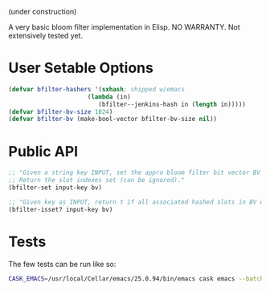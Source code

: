 (under construction)

A very basic bloom filter implementation in Elisp.
NO WARRANTY. Not extensively tested yet.

# User Setable Options
```el
(defvar bfilter-hashers '(sxhash; shipped w/emacs
			          (lambda (in)
				         (bfilter--jenkins-hash in (length in)))))
(defvar bfilter-bv-size 1024)
(defvar bfilter-bv (make-bool-vector bfilter-bv-size nil))
```

# Public API

```el
;; "Given a string key INPUT, set the appro bloom filter bit vector BV slots.
;; Return the slot indexes set (can be ignored)."
(bfilter-set input-key bv)

;; "Given key as INPUT, return t if all associated hashed slots in BV equal t, else nil."
(bfilter-isset? input-key bv)
```

# Tests
The few tests can be run like so:

```sh
CASK_EMACS=/usr/local/Cellar/emacs/25.0.94/bin/emacs cask emacs --batch   -l ert --script test/test-bfilter.el -f ert-run-tests-batch-and-exit
```
